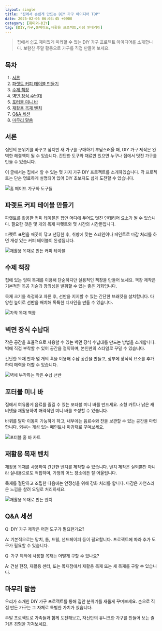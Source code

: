 ```yaml
---
layout: single
title: "집에서 손쉽게 만드는 DIY 가구 아이디어 TOP"
date: 2025-02-05 06:03:45 +0900
category: [취미와-DIY]
tag: [DIY,가구,홈메이드,재활용 프로젝트,가정 인테리어]
---
```

  
> 집에서 쉽고 재미있게 따라할 수 있는 DIY 가구 프로젝트 아이디어를 소개합니다. 보람찬 주말 활동으로 가구를 직접 만들어 보세요.

## 목차
1. [서론](#서론)
2. [파렛트 커피 테이블 만들기](#파렛트-커피-테이블-만들기)
3. [수제 책장](#수제-책장)
4. [벽면 장식 수납대](#벽면-장식-수납대)
5. [포터블 미니 바](#포터블-미니-바)
6. [재활용 목재 벤치](#재활용-목재-벤치)
7. [Q&A 세션](#qa-세션)
8. [마무리 말씀](#마무리-말씀)

## 서론

집안의 분위기를 바꾸고 싶지만 새 가구를 구매하기 부담스러울 때, DIY 가구 제작은 완벽한 해결책이 될 수 있습니다. 간단한 도구와 재료만 있으면 누구나 집에서 멋진 가구를 만들 수 있습니다.


이 글에서는 집에서 할 수 있는 몇 가지 가구 DIY 프로젝트를 소개하겠습니다. 각 프로젝트는 단순 명료하게 설명되어 있어 DIY 초보자도 쉽게 도전할 수 있습니다.


![홈 메이드 가구와 도구들](https://i.ibb.co/WvRYFxJM/png-skoid-d505667d-d6c1-4a0a-bac7-5c84a87759f8-sktid-a48cca56-e6da-484e-a814-9c849652bcb3-skt-2025-0.png)



## 파렛트 커피 테이블 만들기

파렛트를 활용한 커피 테이블은 집안 어디에 두어도 멋진 인테리어 요소가 될 수 있습니다. 필요한 것은 몇 개의 목재 파렛트와 몇 시간의 시간뿐입니다.


파렛트 표면을 깨끗이 닦고 샌딩한 후, 취향에 맞는 스테인이나 페인트로 마감 처리를 하면 개성 있는 커피 테이블이 완성됩니다.


![재활용 목재로 만든 커피 테이블](https://i.ibb.co/9kCCT9rk/png-skoid-d505667d-d6c1-4a0a-bac7-5c84a87759f8-sktid-a48cca56-e6da-484e-a814-9c849652bcb3-skt-2025-0.png)



## 수제 책장

집에 있는 잉여 목재를 이용해 단순하지만 실용적인 책장을 만들어 보세요. 책장 제작은 기본적인 목공 기술과 창의성을 발휘할 수 있는 좋은 기회입니다.


목재 크기를 측정하고 자른 후, 선반을 지지할 수 있는 간단한 브래킷을 설치합니다. 다양한 높이로 선반을 배치해 독특한 디자인을 만들 수 있습니다.


![자작 목재 책장](https://i.ibb.co/twBQShPJ/p-St-Fr-Gyxs-Ckwxo-On-Ox-e-UU.png)



## 벽면 장식 수납대

작은 공간을 효율적으로 사용할 수 있는 벽면 장식 수납대를 만드는 방법을 소개합니다. 벽에 직접 부착할 수 있어 공간을 절약하며, 본인만의 스타일로 꾸밀 수 있습니다.


간단한 목재 판과 몇 개의 훅을 이용해 수납 공간을 만들고, 상부에 장식적 요소를 추가하여 매력을 더할 수 있습니다.


![벽에 부착하는 작은 수납 선반](https://i.ibb.co/CpmgySvx/dfz-WY0s-Nyw-K-k-Fn-Jmxmvotfb-JEu-Hh-PS8.png)



## 포터블 미니 바

집에서 여유롭게 음료를 즐길 수 있는 포터블 미니 바를 만드세요. 소형 카트나 낡은 캐비넷을 재활용하여 매력적인 미니 바를 조성할 수 있습니다.


바퀴를 달아 이동이 가능하게 하고, 내부에는 음료수와 잔을 보관할 수 있는 공간을 마련합니다. 외부는 개성 있는 페인트나 마감재로 꾸며보세요.


![포터블 홈 바 카트](https://i.ibb.co/dwdTpXB7/ckC-Q4.png)



## 재활용 목재 벤치

재활용 목재를 사용하여 간단한 벤치를 제작할 수 있습니다. 벤치 제작은 실외뿐만 아니라 실내용으로도 적합하며, 가정의 어느 장소에든 잘 어울립니다.


목재를 절단하고 조립한 다음에는 안정성을 위해 강화 처리를 합니다. 마감은 자연스러운 느낌을 살려 오일로 처리하세요.


![재활용 목재로 만든 벤치](https://i.ibb.co/1GtSNGXD/png-skoid-d505667d-d6c1-4a0a-bac7-5c84a87759f8-sktid-a48cca56-e6da-484e-a814-9c849652bcb3-skt-2025-0.png)



## Q&A 세션

Q: DIY 가구 제작은 어떤 도구가 필요한가요?


A: 기본적으로는 망치, 톱, 드릴, 샌드페이퍼 등이 필요합니다. 프로젝트에 따라 추가 도구가 필요할 수 있습니다.


Q: 가구 제작에 사용할 목재는 어떻게 구할 수 있나요?


A: 건설 현장, 재활용 센터, 또는 목재점에서 재활용 목재 또는 새 목재를 구할 수 있습니다.



## 마무리 말씀

우리가 소개한 DIY 가구 프로젝트를 통해 집안 분위기를 새롭게 꾸며보세요. 손으로 직접 만든 가구는 그 자체로 특별한 가치가 있습니다.


주말 프로젝트로 가족들과 함께 도전해보고, 자신만의 유니크한 가구를 만들어 보는 즐거운 경험을 가져보세요.

